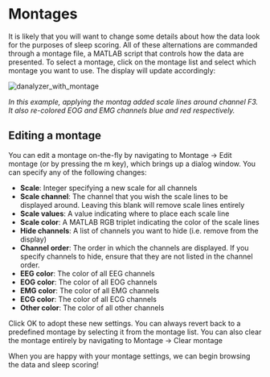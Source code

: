 # Montages

It is likely that you will want to change some details about how the data look for the purposes of sleep scoring. All of these alternations are commanded through a montage file, a MATLAB script that controls how the data are presented. To select a montage, click on the montage list and select which montage you want to use. The display will update accordingly:

![danalyzer_with_montage](..img/danalyzer_montage_applied.png)

*In this example, applying the montag added scale lines around channel F3. It also re-colored EOG and EMG channels blue and red respectively.*

## Editing a montage

You can edit a montage on-the-fly by navigating to Montage → Edit montage (or by pressing the m key), which brings up a dialog window. You can specify any of the following changes:

- **Scale**: Integer specifying a new scale for all channels
- **Scale channel**: The channel that you wish the scale lines to be displayed around. Leaving this blank will remove scale lines entirely
- **Scale values**: A value indicating where to place each scale line
- **Scale color**: A MATLAB RGB triplet indicating the color of the scale lines
- **Hide channels**: A list of channels you want to hide (i.e. remove from the display)
- **Channel order**: The order in which the channels are displayed. If you specify channels to hide, ensure that they are not listed in the channel order.
- **EEG color**: The color of all EEG channels
- **EOG color**: The color of all EOG channels
- **EMG color**: The color of all EMG channels
- **ECG color**: The color of all ECG channels
- **Other color**: The color of all other channels

Click OK to adopt these new settings. You can always revert back to a predefined montage by selecting it from the montage list. You can also clear the montage entirely by navigating to Montage → Clear montage

When you are happy with your montage settings, we can begin browsing the data and sleep scoring!
